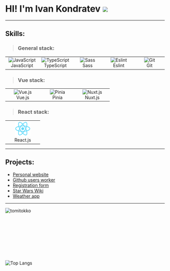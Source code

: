 <h1> HI! I'm Ivan Kondratev <img src="https://media.giphy.com/media/hvRJCLFzcasrR4ia7z/giphy.gif" width="30px"/>  </h1>

---

## Skills:

>  ### General stack:

<table width='100%'>
  <tr>
    <td align="center" width="96">
        <img src="https://upload.wikimedia.org/wikipedia/commons/thumb/9/99/Unofficial_JavaScript_logo_2.svg/1024px-Unofficial_JavaScript_logo_2.svg.png" width="48" height="48" alt="JavaScript" />
      <br>JavaScript
    </td>
    <td align="center" width="96">
        <img src="https://upload.wikimedia.org/wikipedia/commons/thumb/4/4c/Typescript_logo_2020.svg/1200px-Typescript_logo_2020.svg.png" width="48" height="48" alt="TypeScript" />
      <br>TypeScript
    </td> 
     <td align="center" width="96">
        <img src="https://brandeps.com/icon-download/S/Sass-icon-vector-04.svg" width="48" height="48" alt="Sass" />
      <br>Sass
    </td>
      <td align="center" width="96">
        <img src="https://brandeps.com/icon-download/E/Eslint-icon-vector-02.svg" width="48" height="48" alt="Eslint" />
      <br>Eslint
    </td>
    <td align="center" width="96">
        <img src="https://upload.wikimedia.org/wikipedia/commons/thumb/3/3f/Git_icon.svg/1200px-Git_icon.svg.png" width="48" height="48" alt="Git" />
      <br>Git
    </td>
</table>

>  ### Vue stack:
<table width='100%'>
  <tr>
     <td align="center" width="96">
      <img src="https://upload.wikimedia.org/wikipedia/commons/9/95/Vue.js_Logo_2.svg" title="Vue.js" alt="Vue.js" width="48" height="48"/>
      <br>Vue.js
   </td>
    <td align="center" width="96">
      <img src="https://pinia.vuejs.org/logo.svg" title="Pinia" alt="Pinia" width="48" height="48"/>
      <br>Pinia    
   </td>
    <td align="center" width="96">
      <img src="https://upload.wikimedia.org/wikipedia/commons/a/ae/Nuxt_logo.svg" title="Nuxt.js" alt="Nuxt.js" width="48" height="48"/>
      <br>Nuxt.js    
   </td>
    </td>
</table>

>  ### React stack:
<table width='100%'>
  <tr>
    <td align="center" width="96">
        <img src="https://github.com/devicons/devicon/blob/master/icons/react/react-original.svg" title="React.js" alt="React.js" width="48" height="48"/>
      <br>React.js
    </td>
</table>

---

## Projects:

- [Personal website](https://ivanxablin.github.io/ivanxablin-website/)
- [Github users worker](https://ivanxablin.github.io/github-users-worker/)
- [Registration form](https://ivanxablin.github.io/registration-form/)
- [Star Wars Wiki](https://ivanxablin.github.io/starwars-wiki/)
- [Weather app](https://ivanxablin.github.io/Go-Weather-Api/)

---

<div>
<p><img  align="left"  src="https://github-readme-stats.vercel.app/api?username=IvanXablin&show_icons=true&locale=en&theme=dracula"  alt="tomitokko"  width="440"  height="165" />  </p>

![Top Langs](https://github-readme-stats.vercel.app/api/top-langs/?username=IvanXablin&layout=compact&theme=dracula)
</div>
